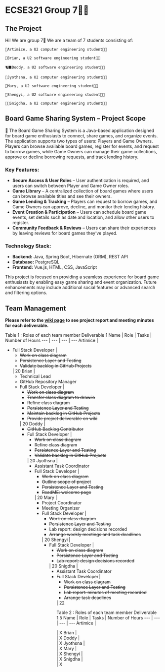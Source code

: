 # ECSE321 Group 7🐻‍❄️
## The Project
Hi! We are group 7🤯 We are a team of 7 students consisting of:

    🪼Artimice, a U2 computer engineering student👩‍💻

    🦑Brian, a U2 software engineering student🧑‍💻

    🐈‍⬛Doddy, a U2 software engineering student🧑‍💻

    🦋Jyothsna, a U2 computer engineering student👩‍💻

    👻Mary, a U2 software engineering student👩‍💻

    🌝Shengyi, a U2 software engineering student👩‍💻

    👸🏽Snigdha, a U2 computer engineering student👩‍💻

## Board Game Sharing System – Project Scope
🎲 The Board Game Sharing System is a Java-based application designed for board game enthusiasts to connect, share games, and organize events. The application supports two types of users: Players and Game Owners. Players can browse available board games, register for events, and request to borrow games, while Game Owners can manage their game collections, approve or decline borrowing requests, and track lending history.
### Key Features:
+ **Secure Access & User Roles** – User authentication is required, and users can switch between Player and Game Owner roles.
+ **Game Library** – A centralized collection of board games where users can browse available titles and see their owners.
+ **Game Lending & Tracking** – Players can request to borrow games, and Game Owners can approve, decline, and monitor their lending history.
+ **Event Creation & Participation** – Users can schedule board game events, set details such as date and location, and allow other users to register.
+ **Community Feedback & Reviews** – Users can share their experiences by leaving reviews for board games they’ve played.
### Technology Stack:
+ **Backend:** Java, Spring Boot, Hibernate (ORM), REST API
+ **Database:** PostgreSQL
+ **Frontend:** Vue.js, HTML, CSS, JavaScript
  
This project is focused on providing a seamless experience for board game enthusiasts by enabling easy game sharing and event organization. Future enhancements may include additional social features or advanced search and filtering options.


## Team Management
**Please refer to the [wiki page](https://github.com/McGill-ECSE321-Winter2025/project-group-7/wiki) to see project report and meeting minutes for each deliverable.**


Table 1 : Roles of each team member Deliverable 1
Name | Role | Tasks | Number of Hours 
--- | --- | --- | ---
Artimice |  <ul><li>Full Stack Developer | <ul><li>~~Work on class diagram~~</li><li>~~Persistence Layer and Testing~~</li><li>~~Validate backlog in GitHub Projects~~</li></ul> | 20
Brian |  <ul><li>Technical Lead</li><li>GitHub Repository Manager</li><li>Full Stack Developer | <ul><li>~~Work on class diagram~~</li><li>~~Transfer class diagram to draw.io~~</li><li>~~Refine class diagram~~</li><li>~~Persistence Layer and Testing~~</li><li>~~Maintain backlog in GitHub Projects~~</li><li>~~Provide project deliverable on wiki~~</li></ul> | 20
Doddy | <ul><li>~~GitHub Backlog Contributor~~</li><li>Full Stack Developer | <ul><li>~~Work on class diagram~~</li><li>~~Refine class diagram~~</li><li>~~Persistence Layer and Testing~~</li><li>~~Validate backlog in GitHub Projects~~</li></ul> | 20
Jyothsna | <ul><li>Assistant Task Coordinator</li><li>Full Stack Developer | <ul><li>~~Work on class diagram~~</li><li>~~Outline scope of project~~</li><li>~~Persistence Layer and Testing~~</li><li>~~ReadME: welcome page~~</li></ul> | 20
Mary | <ul><li>Project Coordinator</li><li>Meeting Organizer</li><li>Full Stack Developer  | <ul><li>~~Work on class diagram~~</li><li>~~Persistence Layer and Testing~~</li><li>Lab report: design decisions recorded</li><li>~~Arrange weekly meetings and task deadlines~~</li></ul> | 20
Shengyi | <ul><li>Full Stack Developer | <ul><li>~~Work on class diagram~~</li><li>~~Persistence Layer and Testing~~</li><li>~~Lab report: design decisions recorded~~</li></ul> | 20
Snigdha | <ul><li>Assistant Task Coordinator</li><li>Full Stack Developer| <ul><li>~~Work on class diagram~~</li><li>~~Persistence Layer and Testing~~</li><li>~~Lab report: minutes of meeting recorded~~</li><li>~~Arrange task deadlines~~</li></ul> | 22


Table 2 : Roles of each team member Deliverable 1.5
Name | Role | Tasks | Number of Hours 
--- | --- | --- | ---
Artimice |  <ul></ul> | X
Brian |  <ul></ul> | X
Doddy | <ul></ul> | X
Jyothsna | <ul></ul> | X
Mary | <ul></ul> | X
Shengyi | <ul></ul> | X
Snigdha | <ul></ul> | X


